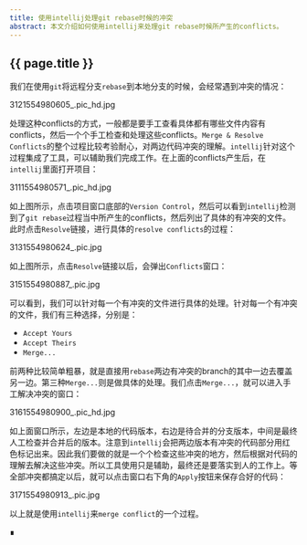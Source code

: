 ```yaml
---
title: 使用intellij处理git rebase时候的冲突
abstract: 本文介绍如何使用intellij来处理git rebase时候所产生的conflicts。
---
```


## {{ page.title }}

我们在使用`git`将远程分支`rebase`到本地分支的时候，会经常遇到冲突的情况：

3121554980605_.pic_hd.jpg

处理这种conflicts的方式，一般都是要手工查看具体都有哪些文件内容有conflicts，然后一个个手工检查和处理这些conflicts。`Merge & Resolve Conflicts`的整个过程比较考验耐心，对两边代码冲突的理解。`intellij`针对这个过程集成了工具，可以辅助我们完成工作。在上面的conflicts产生后，在`intellij`里面打开项目：

3111554980571_.pic_hd.jpg

如上图所示，点击项目窗口底部的`Version Control`，然后可以看到`intellij`检测到了`git rebase`过程当中所产生的conflicts，然后列出了具体的有冲突的文件。此时点击`Resolve`链接，进行具体的`resolve conflicts`的过程：

3131554980624_.pic.jpg

如上图所示，点击`Resolve`链接以后，会弹出`Conflicts`窗口：

3151554980887_.pic.jpg

可以看到，我们可以针对每一个有冲突的文件进行具体的处理。针对每一个有冲突的文件，我们有三种选择，分别是：

* `Accept Yours`
* `Accept Theirs`
* `Merge...`

前两种比较简单粗暴，就是直接用`rebase`两边有冲突的branch的其中一边去覆盖另一边。第三种`Merge...`则是做具体的处理。我们点击`Merge...`，就可以进入手工解决冲突的窗口：

3161554980900_.pic_hd.jpg

如上面窗口所示，左边是本地的代码版本，右边是待合并的分支版本，中间是最终人工检查并合并后的版本。注意到`intellij`会把两边版本有冲突的代码部分用红色标记出来。因此我们要做的就是一个个检查这些冲突的地方，然后根据对代码的理解去解决这些冲突。所以工具使用只是辅助，最终还是要落实到人的工作上。等全部冲突都搞定以后，就可以点击窗口右下角的`Apply`按钮来保存合好的代码：

3171554980913_.pic.jpg

以上就是使用`intellij`来`merge conflict`的一个过程。

∎
